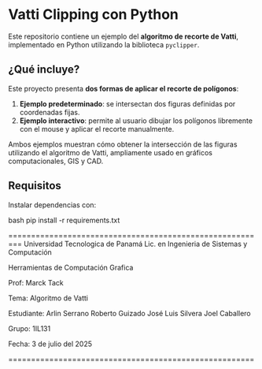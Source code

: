 # Vatti Clipping con Python

Este repositorio contiene un ejemplo del **algoritmo de recorte de Vatti**, implementado en Python utilizando la biblioteca `pyclipper`.

## ¿Qué incluye?

Este proyecto presenta **dos formas de aplicar el recorte de polígonos**:

1. **Ejemplo predeterminado**: se intersectan dos figuras definidas por coordenadas fijas.
2. **Ejemplo interactivo**: permite al usuario dibujar los polígonos libremente con el mouse y aplicar el recorte manualmente.

Ambos ejemplos muestran cómo obtener la intersección de las figuras utilizando el algoritmo de Vatti, ampliamente usado en gráficos computacionales, GIS y CAD.

## Requisitos

Instalar dependencias con:

bash
pip install -r requirements.txt

=========================================================
Universidad Tecnologica de Panamá
Lic. en Ingenieria de Sistemas y Computación

Herramientas de Computación Grafica

Prof: Marck Tack

Tema: Algoritmo de Vatti

Estudiante:
Arlin Serrano
Roberto Guizado
José Luis Silvera
Joel Caballero

Grupo: 1IL131

Fecha: 3 de julio del 2025

======================================================

